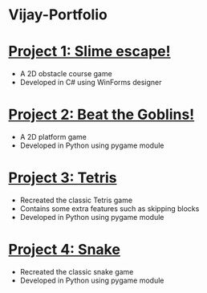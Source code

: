 # Vijay-Portfolio

# [Project 1: Slime escape!](https://github.com/Vijay1818/Slime-escape)
- A 2D obstacle course game
- Developed in C# using WinForms designer

# [Project 2: Beat the Goblins!](https://github.com/Vijay1818/Beat-the-Goblins)
- A 2D platform game
- Developed in Python using pygame module

# [Project 3: Tetris](https://github.com/Vijay1818/Tetris)
- Recreated the classic Tetris game 
- Contains some extra features such as skipping blocks
- Developed in Python using pygame module

# [Project 4: Snake](https://github.com/Vijay1818/Snake)
- Recreated the classic snake game 
- Developed in Python using pygame module

